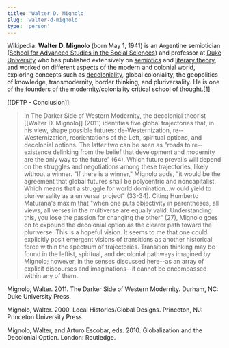 ```yaml
---
title: 'Walter D. Mignolo'
slug: 'walter-d-mignolo'
type: 'person'
---
```


Wikipedia:
**Walter D. Mignolo** (born May 1, 1941) is an Argentine semiotician ([School for Advanced Studies in the Social Sciences](https://en.wikipedia.org/wiki/School_for_Advanced_Studies_in_the_Social_Sciences "School for Advanced Studies in the Social Sciences")) and professor at [Duke University](https://en.wikipedia.org/wiki/Duke_University "Duke University") who has published extensively on [semiotics](https://en.wikipedia.org/wiki/Semiotics "Semiotics") and [literary theory](https://en.wikipedia.org/wiki/Literary_theory "Literary theory"), and worked on different aspects of the modern and colonial world, exploring concepts such as [decoloniality](https://en.wikipedia.org/wiki/Decoloniality "Decoloniality"), global coloniality, the geopolitics of knowledge, transmodernity, border thinking, and pluriversality. He is one of the founders of the modernity/coloniality critical school of thought.[[1]](https://en.wikipedia.org/wiki/Walter_Mignolo#cite_note-1)

[[DFTP - Conclusion]]:
>In The Darker Side of Western Modernity, the decolonial theorist [[Walter D. Mignolo]] (2011) identifies five global trajectories that, in his view, shape possi­ble ­futures: de-­Westernization, re-­Westernization, re­orientations of the Left, spiritual options, and decolonial options. The latter two can be seen as "roads to re-­existence delinking from the belief that development and modernity are the only way to the f­uture" (64). Which ­future prevails ­will depend on the struggles and negotiations among t­hese trajectories, likely without a winner. "If t­here is a winner," Mignolo adds, "it would be the agreement that global ­futures ­shall be polycentric and noncapitalist. Which means that a strug­gle for world domination...w ould yield to pluriversality as a universal proj­ect" (33-34). Citing Humberto Maturana's maxim that "when one puts objectivity in parentheses, all views, all verses in the multiverse are equally valid. Understanding this, you lose the passion for changing the other" (27), Mignolo goes on to expound the decolonial option as the clearer path ­toward the pluriverse. This is a hopeful vision. It seems to me that one could explicitly posit emergent visions of transitions as another historical force within the spectrum of trajectories. Transition thinking may be found in the leftist, spiritual, and decolonial pathways ­imagined by Mignolo; however, in the senses discussed ­here--as an array of explicit discourses and imaginations--it cannot be encompassed within any of them.


Mignolo, Walter. 2011. The Darker Side of Western Modernity. Durham, NC: Duke University   Press. 

Mignolo, Walter. 2000. Local Histories/Global Designs. Prince­ton, NJ: Prince­ton University   Press. 

Mignolo, Walter, and Arturo Escobar, eds. 2010. Globalization and the Decolonial Option.   London: Routledge.